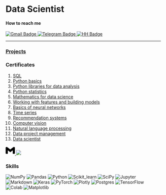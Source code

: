 # Data Scientist

#### How to reach me
<div id="badges">
  <a href="http://berezovsky.stanislav@gmail.com">
    <img src="https://img.shields.io/badge/Gmail-D14836?style=flat&logo=gmail&logoColor=white" alt="Gmail Badge"/>
  </a>
  <a href="https://t.me/bonkers_laziest_savvy">
    <img src="https://img.shields.io/badge/Telegram-0078D4?style=flat&logo=telegram&logoColor=white" alt="Telegram Badge"/>
  </a>
  <a href="https://hh.ru/">
    <img src="https://img.shields.io/badge/HeadHunter-D14836?style=flat&logo=data%3Aimage%2Fpng%3Bbase64%2CiVBORw0KGgoAAAANSUhEUgAAAGQAAABkCAMAAABHPGVmAAABoVBMVEUAAAD%2F%2F%2F%2F%2F%2F%2F%2F%2F%2F%2F%2F%2F%2F%2F%2F%2F%2F%2F%2F%2F%2F%2F%2F%2F%2F%2F%2F%2F%2F%2F%2F%2F%2F%2F%2F%2F%2F%2F%2F%2F%2F%2F%2F%2F%2F%2F%2F%2F%2F%2F%2F%2F%2F%2F%2F%2F%2F%2F%2F%2F%2F%2F%2F%2F%2F%2F%2F%2F%2F%2F%2F%2F%2F%2F%2F%2F%2F%2F%2F%2F%2F%2F%2F%2F%2F%2F%2F%2F%2F%2F%2F%2F%2F%2F%2F%2F%2F%2F%2F%2F%2F%2F%2F%2F%2F%2F%2F%2F%2F%2F%2F%2F%2F%2F%2F%2F%2F%2F%2F%2F%2F%2F%2F%2F%2F%2F%2F%2F%2F%2F%2F%2F%2F%2F%2F%2F%2F%2F%2F%2F%2F%2F%2F%2F%2F%2F%2F%2F%2F%2F%2F%2F%2F%2F%2F%2F%2F%2F%2F%2F%2F%2F%2F%2F%2F%2F%2F%2F%2F%2F%2F%2F%2F%2F%2F%2F%2F%2F%2F%2F%2F%2F%2F%2F%2F%2F%2F%2F%2F%2F%2F%2F%2F%2F%2F%2F%2F%2F%2F%2F%2F%2F%2F%2F%2F%2F%2F%2F%2F%2F%2F%2F%2F%2F%2F%2F%2F%2F%2F%2F%2F%2F%2F%2F%2F%2F%2F%2F%2F%2F%2F%2F%2F%2F%2F%2F%2F%2F%2F%2F%2F%2F%2F%2F%2F%2F%2F%2F%2F%2F%2F%2F%2F%2F%2F%2F%2F%2F%2F%2F%2F%2F%2F%2F%2F%2F%2F%2F%2F%2F%2F%2F%2F%2F%2F%2F%2F%2F%2F%2F%2F%2F%2F%2F%2F%2F%2F%2F%2F%2F%2F%2F%2F%2F%2F%2F%2F%2F%2F%2F%2F%2F%2F%2F%2F%2F%2F%2F%2F%2F%2F%2F%2F%2F%2F%2F%2F%2F%2F%2F%2F%2F%2F%2F%2F%2F%2F%2F%2F%2F%2F%2F%2F%2F%2F%2F%2F%2F%2F%2F%2F%2F%2F%2F%2F%2F%2F%2F%2F%2F%2F%2F%2F%2F%2F%2F%2F%2F%2F%2F%2F%2F%2F%2F%2F%2F%2F%2F%2F%2F%2F%2F%2F%2F%2F%2F%2F%2F%2F%2F%2F%2F%2F%2F%2F%2F%2F%2F%2F%2F%2F%2F%2F%2F%2F%2F%2F%2F%2F%2F%2F%2F%2F%2F%2F%2F%2F%2F%2F%2F%2F%2F%2F%2F%2F%2F%2F%2F%2F%2F%2F%2F%2F%2F%2F%2F%2F%2F%2F%2F%2F%2F%2F%2F%2F%2F%2F%2F%2F%2F%2F%2F%2F%2F%2F%2F%2F%2F%2F%2F%2F%2F%2F%2F%2F%2F%2F%2F%2F%2F%2F%2F%2F%2F%2F%2F%2F%2F%2F%2F%2F%2F%2F%2F%2F%2F%2F%2F%2F%2F%2F%2F%2F%2F%2F%2F%2F%2F%2F%2F%2F%2F%2F%2F%2F%2F%2F%2F%2F%2F%2F%2F%2F%2F%2F%2F%2F%2F%2F%2F%2F%2F%2F%2F%2F%2F%2F%2F%2F%2F%2F%2F%2F%2F%2F%2F%2F%2F%2F%2F%2F%2F%2F%2F%2F%2F%2F%2F%2F%2F%2F%2F%2F%2F%2F%2F%2F%2F%2F%2F%2BNrjFBAAAAinRSTlMAAQMEBQYHCAkMDQ8QERITFRYXGBocHh8iIycoKisuMDEyMzg5PT9HTU9VWFpcYGFiY2tsbm9wc3Z3eHp%2Bf4GDhYeIjo%2BQkpWWl5mbnJ6hpqetrq%2Bws7e8vr%2FAwcLDxcbIycrNzs%2FQ0dLT1dbY2dvc3t%2Fg4eLk5ebn6Ozt7u%2Fw8fLz9PX2%2BPn7%2FP4OYa3pAAAD3ElEQVRo3sWa61sSURDGx0QtLDTDRLpYhqUZaNHNUoNAuhBlVNpNFMvSQgnTIKWwJJT5q%2FvALpyFs7Nczq7vJ5%2F3uM%2FvWXZ3Zs6cAahSFofLG44sJ7Zyua3EciTsdTksIFJWZyiBHCVCTqsYgt0TQ0Ixj71RQoc7ipqKujsaQHQHsliVsoHuOhG9wRxWrVywtw6E2b%2BPNWnfb66VMZzEmvVjuCZEzyzWpdme6hlDaaxT6aEqESYfNiCfqRpG1wI2pIUubYYtjg0qbtNi9KWwYaX6aMZABgUoM0DehxAGYoa4F1sKBSml%2Bly64ihMcZV3zLSAArXA%2F178KFQ%2BbixBweJEmJ60aEi6MlrOonDNVuQP1EFl%2BcWc1AOSNOv5ZsnyK2oGRT7%2FfaOgOyqXzknrz7TzPltdBBVLm5LbrnLpA2l9RPtWgkx9ldMLkivVYwHUC4KBYi2a1Q%2BSlStYN%2BoHQbf0z4t6QqLS3gD1hGBhZ%2BHRF%2BIBAICYvpAYAIAV9YWgFQCcekOcABDShOxtfNmmILur8V0CEgKAdRqyNmE%2FBABtl55keJD869FOAIDO0Zm8CiQBYEEK8sfdVAw%2Bx59WQr46ShHwwpIKxQIOCvJJmaav5ssgj1rZ5eYXfIgDXARkqXzrfFcJmSpbbo1wIS7wqkNaKvoazass5ERFNXKe%2B1y8EFaHcDTCQjh6xYOEYZ6GnH4Y3fw4dbKYFfaVkKbB5ysbc%2B42oD6deVghIeOF%2B9%2Ful40PCkj7WynrH5FLRB5kGRIU5LZsfZbf5GkW0lR80JOy84%2F7oWwRkM6doifvaqZYSKki%2FCZbGxzIFuQIyPWSd1myJlnIm%2BJyvkWyVnjVBAmZLnnXJGuMgRz6qwy1AABRLoT6udZK3phk3WIgZyryH0CE%2B3NRD%2F5XyRuXrJsM5CJzzVnJm%2BM%2B%2BGUCslfyJjmQQeaac5L3nvsKR9QhhxnvHgdyhVnvJyARKqwc1YCMVAkJUwFSFMRLhXpREBeVtERBHFT6FQWxUIWEIEiCLIkEQUJkcXdMDMRJlqmCIFay4BYDidFbBzEQD70JEgOx8xONUEhUY2MqBOLW2GJbBECKW%2BzyZsHOREH3Ge%2Bd5M0g4qL090tm%2FbHkfVdrFpS3PQSKaXuUNXAEKqjaihInRSvKkKaaMe1BQxqdxrRsjWk%2BG9JGB%2FCJZfgO7mjDkEMaANtPUYyU7WAPzow5AjTmMNOYY1ljDpgBTA3FfX9VR%2BXGHPobNL5Q5yBGsrZBDINGSowZjjFozKcwsLSojVhsaGAJAABO6T56VRwiW%2BcB1oUNkbHjcPPyONx8TeNw%2FwETUK1l%2FxzVlgAAAABJRU5ErkJggg%3D%3D&" alt="HH Badge"/>
  </a>
</div>

---
<!--
### Education
[<img src='https://cdn.jsdelivr.net/npm/simple-icons@3.0.1/icons/github.svg' alt='github' height='40'>](https://github.com/bersv) 
### Work expirience-->

### [Projects](https://github.com/bersv/bersv.github.io/tree/main/Projects)

### Certificates

1. [SQL](Certificates/01_SQL.pdf)
2. [Python basics](Certificates/02_Python_basics.pdf)
3. [Python libraries for data analysis](Certificates/03_Python_libraries_for_data_analysis.pdf)
4. [Python statistics](Certificates/04_Python_statistics.pdf)
5. [Mathematics for data science](Certificates/05_Mathematics_for_data_science.pdf)
6. [Working with features and building models](Certificates/06_Working_with_features_and_building_models.pdf)
7. [Basics of neural networks](Certificates/07_Basics_of_neural_networks.pdf)
8. [Time series](Certificates/08_Time_series.pdf)
9. [Recommendation systems](Certificates/09_Recommendation_systems.pdf)
10. [Computer vision](Certificates/10_Computer_vision.pdf)
11. [Natural language processing](Certificates/11_Natural_language_processing.pdf)
12. [Data project management](Certificates/12_Data_project_management.pdf)
13. [Data scientist](Certificates/13_Data_scientist.pdf)


<a href="http://berezovsky.stanislav@gmail.com">
    <img src="Images/gmail.svg/#EA4335" width="30" height="30" alt="Gmail">
</a>


<img height="20" src="https://cdn.simpleicons.org/gmail" />

### Skills


![NumPy](https://img.shields.io/badge/numpy-%23013243.svg?style=for-the-badge&logo=numpy&logoColor=white)
![Pandas](https://img.shields.io/badge/Pandas-2C2D72?style=for-the-badge&logo=pandas&logoColor=white)
![Python](https://img.shields.io/badge/Python-14354C?style=for-the-badge&logo=python&logoColor=white)
![Scikit_learn](https://img.shields.io/badge/scikit_learn-F7931E?style=for-the-badge&logo=scikit-learn&logoColor=white)
![SciPy](https://img.shields.io/badge/SciPy-654FF0?style=for-the-badge&logo=SciPy&logoColor=white)
![Jupyter](https://img.shields.io/badge/Jupyter-F37626.svg?style=for-the-badge&logo=Jupyter&logoColor=white)
![Markdown](https://img.shields.io/badge/Markdown-000000?style=for-the-badge&logo=markdown&logoColor=white)
![Keras](https://img.shields.io/badge/Keras-FF0000?style=for-the-badge&logo=keras&logoColor=white)
![PyTorch](https://img.shields.io/badge/PyTorch-EE4C2C?style=for-the-badge&logo=pytorch&logoColor=white)
![Plotly](https://img.shields.io/badge/Plotly-%233F4F75.svg?style=for-the-badge&logo=plotly&logoColor=white)
![Postgres](https://img.shields.io/badge/postgres-%23316192.svg?style=for-the-badge&logo=postgresql&logoColor=white)
![TensorFlow](https://img.shields.io/badge/TensorFlow-%23FF6F00.svg?style=for-the-badge&logo=TensorFlow&logoColor=white)
![Colab](https://img.shields.io/badge/Colab-F9AB00?style=for-the-badge&logo=googlecolab&color=525252)
![Matplotlib](https://img.shields.io/badge/Matplotlib-%23013243.svg?style=for-the-badge&logo=Matplotlib&logoColor=white)



<!--
![Plotly](https://img.shields.io/badge/Plotly-239120?style=for-the-badge&logo=plotly&logoColor=white) 
![Numpy](https://img.shields.io/badge/Numpy-777BB4?style=for-the-badge&logo=numpy&logoColor=white)
![Python](https://img.shields.io/badge/Python-FFD43B?style=for-the-badge&logo=python&logoColor=blue)
![Python](https://img.shields.io/badge/python-3670A0?style=for-the-badge&logo=python&logoColor=ffdd54)

![Telegram](https://img.shields.io/badge/Telegram-2CA5E0?style=for-the-badge&logo=telegram&logoColor=white)
![Gmail](https://img.shields.io/badge/Gmail-D14836?style=for-the-badge&logo=gmail&logoColor=white)
![GitHub](https://img.shields.io/badge/github-%23121011.svg?style=for-the-badge&logo=github&logoColor=white)
-->

<!--

<a href="https://pytorch.org/" rel="nofollow"> <img src="https://camo.githubusercontent.com/1e72f25c526d43089e8363a10ac4d99eb6e1cf613652c659d77bcdeeda657356/68747470733a2f2f7777772e766563746f726c6f676f2e7a6f6e652f6c6f676f732f7079746f7263682f7079746f7263682d69636f6e2e737667" alt="pytorch" width="40" height="40" data-canonical-src="https://www.vectorlogo.zone/logos/pytorch/pytorch-icon.svg" style="max-width: 100%;"> </a>


![pytorch](https://www.vectorlogo.zone/logos/pytorch/pytorch-icon.svg)
https://www.vectorlogo.zone/logos/python/python-icon.svg

<p align="left" dir="auto"> 
  <a href="https://www.mysql.com/" rel="nofollow">
    <img src="https://raw.githubusercontent.com/devicons/devicon/master/icons/mysql/mysql-original-wordmark.svg" alt="mysql" width="40" height="40" style="max-width: 100%;">
  </a>
  <a href="https://pandas.pydata.org/" rel="nofollow"> 
    <img src="https://raw.githubusercontent.com/devicons/devicon/2ae2a900d2f041da66e950e4d48052658d850630/icons/pandas/pandas-original.svg" alt="pandas" width="40" height="40" style="max-width: 100%;">
  </a>
  <a href="https://www.python.org/" rel="nofollow">
    <img src="https://raw.githubusercontent.com/devicons/devicon/master/icons/python/python-original.svg" alt="python" width="40" height="40" style="max-width: 100%;">
  </a>
  <a href="https://pytorch.org/" rel="nofollow"> 
    <img
src="https://www.vectorlogo.zone/logos/pytorch/pytorch-icon.svg" alt="pytorch" width="40" height="40" style="max-width: 100%;">
  </a>
  <a href="https://scikit-learn.org/" rel="nofollow">
    <img src="https://camo.githubusercontent.com/4592b4c82382213c9b29aec5d01698ae1a6f2121747bbeb649e1ec56263f6921/68747470733a2f2f75706c6f61642e77696b696d656469612e6f72672f77696b6970656469612f636f6d6d6f6e732f302f30352f5363696b69745f6c6561726e5f6c6f676f5f736d616c6c2e737667" alt="scikit_learn" width="40" height="40" data-canonical-src="https://upload.wikimedia.org/wikipedia/commons/0/05/Scikit_learn_logo_small.svg" style="max-width: 100%;">
  </a>
  <a href="https://seaborn.pydata.org/" rel="nofollow"> 
    <img src="https://camo.githubusercontent.com/9fd2f327a5cbb4cc78b8d2ec991eba5b1fd1f9bf06a3f52904da58e6ff18361e/68747470733a2f2f736561626f726e2e7079646174612e6f72672f5f696d616765732f6c6f676f2d6d61726b2d6c6967687462672e737667" alt="seaborn" width="40" height="40" data-canonical-src="https://seaborn.pydata.org/_images/logo-mark-lightbg.svg" style="max-width: 100%;">
  </a>
  <a href="https://www.tensorflow.org/" rel="nofollow">
    <img src="https://camo.githubusercontent.com/008f20e996511a8c19cea632dccfb69bd00613935b3fea3b36ce75c486713573/68747470733a2f2f7777772e766563746f726c6f676f2e7a6f6e652f6c6f676f732f74656e736f72666c6f772f74656e736f72666c6f772d69636f6e2e737667" alt="tensorflow" width="40" height="40" data-canonical-src="https://www.vectorlogo.zone/logos/tensorflow/tensorflow-icon.svg" style="max-width: 100%;">
  </a>
</p>
-->

